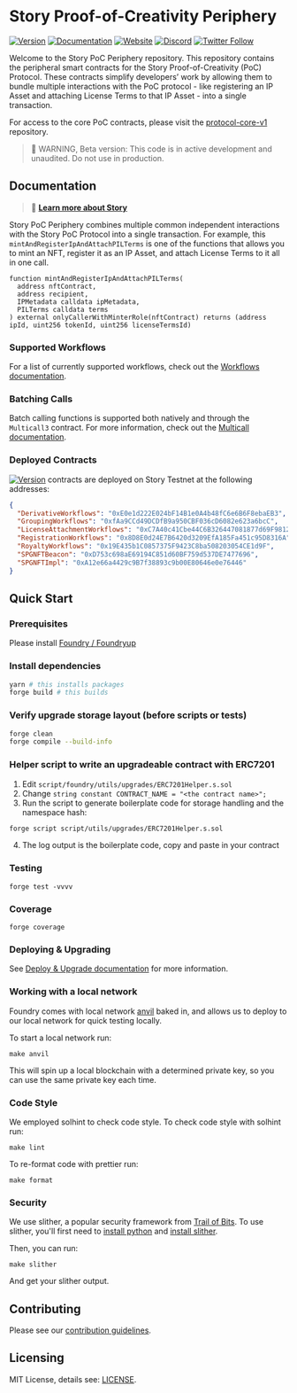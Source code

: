 # Story Proof-of-Creativity Periphery

[![Version](https://img.shields.io/badge/dynamic/json?url=https%3A%2F%2Fraw.githubusercontent.com%2Fstoryprotocol%2Fprotocol-periphery-v1%2Fmain%2Fpackage.json&query=%24.version&label=latest%20version)](https://github.com/storyprotocol/protocol-periphery-v1/releases)
[![Documentation](https://img.shields.io/badge/docs-v1-006B54)](https://docs.story.foundation/docs/what-is-story)
[![Website](https://img.shields.io/badge/website-story-00A170)](https://story.foundation)
[![Discord](https://img.shields.io/badge/discord-join%20chat-5B5EA6)](https://discord.gg/storyprotocol)
[![Twitter Follow](https://img.shields.io/twitter/follow/storyprotocol?style=social)](https://twitter.com/storyprotocol)


Welcome to the Story PoC Periphery repository. This repository contains the peripheral smart contracts for the Story Proof-of-Creativity (PoC) Protocol. These contracts simplify developers’ work by allowing them to bundle multiple interactions with the PoC protocol - like registering an IP Asset and attaching License Terms to that IP Asset - into a single transaction.

For access to the core PoC contracts, please visit the [protocol-core-v1](https://github.com/storyprotocol/protocol-core-v1) repository.

> 🚧 WARNING, Beta version: This code is in active development and unaudited. Do not use in production.

## Documentation

>📘 **[Learn more about Story](https://docs.storyprotocol.xyz/)**

Story PoC Periphery combines multiple common independent interactions with the Story PoC Protocol into a single transaction.
For example, this `mintAndRegisterIpAndAttachPILTerms` is one of the functions that allows you to mint an NFT, register it as an IP Asset, and attach License Terms to it all in one call.
```solidity
function mintAndRegisterIpAndAttachPILTerms(
  address nftContract,
  address recipient,
  IPMetadata calldata ipMetadata,
  PILTerms calldata terms
) external onlyCallerWithMinterRole(nftContract) returns (address ipId, uint256 tokenId, uint256 licenseTermsId)
```

### Supported Workflows
For a list of currently supported workflows, check out the [Workflows documentation](/docs/WORKFLOWS.md).

### Batching Calls
Batch calling functions is supported both natively and through the `Multicall3` contract. For more information, check out the [Multicall documentation](/docs/MULTICALL.md).

### Deployed Contracts

[![Version](https://img.shields.io/badge/dynamic/json?url=https%3A%2F%2Fraw.githubusercontent.com%2Fstoryprotocol%2Fprotocol-periphery-v1%2Fmain%2Fpackage.json&query=%24.version&label=PoC%20Periphery)](https://github.com/storyprotocol/protocol-periphery-v1/releases) contracts are deployed on Story Testnet at the following addresses:

```json
{
  "DerivativeWorkflows": "0xE0e1d222E024bF14B1e0A4b48fC6e6B6F8ebaEB3",
  "GroupingWorkflows": "0xfAa9CCd49DCDfB9a950CBF036cD6082e623a6bcC",
  "LicenseAttachmentWorkflows": "0xC7A40c41Cbe44C6B326447081877d69F98127C59",
  "RegistrationWorkflows": "0x8D8E0d24E7B6420d3209EfA185Fa451c95D8316A",
  "RoyaltyWorkflows": "0x19E435b1C0857375F9423C8ba508203054CE1d9F",
  "SPGNFTBeacon": "0xD753c698aE69194C851d60BF759d537DE7477696",
  "SPGNFTImpl": "0xA12e66a4429c9B7f38893c9b00E80646e0e76446"
}
```

## Quick Start

### Prerequisites

Please install [Foundry / Foundryup](https://github.com/gakonst/foundry)

### Install dependencies

```sh
yarn # this installs packages
forge build # this builds
```

### Verify upgrade storage layout (before scripts or tests)

```sh
forge clean
forge compile --build-info
```

### Helper script to write an upgradeable contract with ERC7201

1. Edit `script/foundry/utils/upgrades/ERC7201Helper.s.sol`
2. Change `string constant CONTRACT_NAME = "<the contract name>";`
3. Run the script to generate boilerplate code for storage handling and the namespace hash:

```sh
forge script script/utils/upgrades/ERC7201Helper.s.sol
```

4. The log output is the boilerplate code, copy and paste in your contract

### Testing

```
forge test -vvvv
```

### Coverage

```
forge coverage
```

### Deploying & Upgrading
See [Deploy & Upgrade documentation](./docs/DEPLOY_UPGRADE.md) for more information.

### Working with a local network

Foundry comes with local network [anvil](https://book.getfoundry.sh/anvil/index.html) baked in, and allows us to deploy to our local network for quick testing locally.

To start a local network run:

```
make anvil
```

This will spin up a local blockchain with a determined private key, so you can use the same private key each time.

### Code Style

We employed solhint to check code style.
To check code style with solhint run:

```
make lint
```

To re-format code with prettier run:

```
make format
```

### Security

We use slither, a popular security framework from [Trail of Bits](https://www.trailofbits.com/). To use slither, you'll first need to [install python](https://www.python.org/downloads/) and [install slither](https://github.com/crytic/slither#how-to-install).

Then, you can run:

```
make slither
```

And get your slither output.


## Contributing

Please see our [contribution guidelines](CONTRIBUTING.md).

## Licensing

MIT License, details see: [LICENSE](LICENSE).
